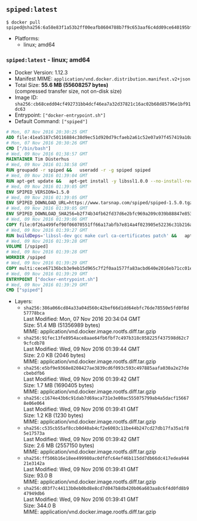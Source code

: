 ## `spiped:latest`

```console
$ docker pull spiped@sha256:6a58e83f1a53b2ff00eafb8604788b7f9c653aaf6c4dd09ce640195bfc3a52a1
```

-	Platforms:
	-	linux; amd64

### `spiped:latest` - linux; amd64

-	Docker Version: 1.12.3
-	Manifest MIME: `application/vnd.docker.distribution.manifest.v2+json`
-	Total Size: **55.6 MB (55608257 bytes)**  
	(compressed transfer size, not on-disk size)
-	Image ID: `sha256:cb68cedd04cf492731bb4dcf46ea7a32d37821c16ac02b68d85796e1bf91dc63`
-	Entrypoint: `["docker-entrypoint.sh"]`
-	Default Command: `["spiped"]`

```dockerfile
# Mon, 07 Nov 2016 20:30:25 GMT
ADD file:41ea5187c50116884c38d9ec51d920d79cfaeb2a61c52e07a97f457419a10a4f in / 
# Mon, 07 Nov 2016 20:30:26 GMT
CMD ["/bin/bash"]
# Wed, 09 Nov 2016 01:38:57 GMT
MAINTAINER Tim Düsterhus
# Wed, 09 Nov 2016 01:38:58 GMT
RUN groupadd -r spiped &&	useradd -r -g spiped spiped
# Wed, 09 Nov 2016 01:39:04 GMT
RUN apt-get update &&	apt-get install -y libssl1.0.0 --no-install-recommends &&	rm -rf /var/lib/apt/lists/*
# Wed, 09 Nov 2016 01:39:05 GMT
ENV SPIPED_VERSION=1.5.0
# Wed, 09 Nov 2016 01:39:05 GMT
ENV SPIPED_DOWNLOAD_URL=https://www.tarsnap.com/spiped/spiped-1.5.0.tgz
# Wed, 09 Nov 2016 01:39:05 GMT
ENV SPIPED_DOWNLOAD_SHA256=b2f74b34fb62fd37d6e2bfc969a209c039b88847e853a49e91768dec625facd7
# Wed, 09 Nov 2016 01:39:06 GMT
COPY file:0f26a499fef90f06070551ff66a17abfb7e814a4f023905e52236c31b216a7bb in /0001-Fix-docker-stop-issue.patch 
# Wed, 09 Nov 2016 01:39:27 GMT
RUN buildDeps='libssl-dev gcc make curl ca-certificates patch' &&	apt-get update && apt-get install -y $buildDeps --no-install-recommends &&	rm -rf /var/lib/apt/lists/* &&	curl -fsSL "$SPIPED_DOWNLOAD_URL" -o spiped.tar.gz &&	echo "$SPIPED_DOWNLOAD_SHA256 spiped.tar.gz" |sha256sum -c - &&	mkdir -p /usr/local/src/spiped &&	tar xzf "spiped.tar.gz" -C /usr/local/src/spiped --strip-components=1 &&	rm "spiped.tar.gz" &&	patch -p1 -d /usr/local/src/spiped/ < /0001-Fix-docker-stop-issue.patch &&	make -C /usr/local/src/spiped &&	make -C /usr/local/src/spiped install &&	rm -rf /usr/local/src/spiped &&	apt-get purge -y --auto-remove $buildDeps
# Wed, 09 Nov 2016 01:39:28 GMT
VOLUME [/spiped]
# Wed, 09 Nov 2016 01:39:28 GMT
WORKDIR /spiped
# Wed, 09 Nov 2016 01:39:29 GMT
COPY multi:cece67136bcb3e9eb15d965c7f2f0aa1577fa83acbd640e2016eb71cc01e0cfa in /usr/local/bin/ 
# Wed, 09 Nov 2016 01:39:29 GMT
ENTRYPOINT ["docker-entrypoint.sh"]
# Wed, 09 Nov 2016 01:39:29 GMT
CMD ["spiped"]
```

-	Layers:
	-	`sha256:386a066cd84a33a04d560c42bef66d1dd64ebfc76de78550e5fd0f8d57778bca`  
		Last Modified: Mon, 07 Nov 2016 20:34:04 GMT  
		Size: 51.4 MB (51356989 bytes)  
		MIME: application/vnd.docker.image.rootfs.diff.tar.gzip
	-	`sha256:91fec13fe8954ace8aae64fb6fbf7c497b318c058225f437598d62c79cfcdb78`  
		Last Modified: Wed, 09 Nov 2016 01:39:44 GMT  
		Size: 2.0 KB (2046 bytes)  
		MIME: application/vnd.docker.image.rootfs.diff.tar.gzip
	-	`sha256:e5bf9e9368e8208427ae3839cd6f093c593c497885aafa030a2e27decbebdfb6`  
		Last Modified: Wed, 09 Nov 2016 01:39:42 GMT  
		Size: 1.7 MB (1690405 bytes)  
		MIME: application/vnd.docker.image.rootfs.diff.tar.gzip
	-	`sha256:c1674e43b6c91dab7d69aca731e3e00ac555075799ab4a5dacf156678e06e064`  
		Last Modified: Wed, 09 Nov 2016 01:39:41 GMT  
		Size: 1.2 KB (1230 bytes)  
		MIME: application/vnd.docker.image.rootfs.diff.tar.gzip
	-	`sha256:c535cb55af8ccb0d40ab4cf2e6003c11be44b247cd27db17fa35a1f85e17573a`  
		Last Modified: Wed, 09 Nov 2016 01:39:42 GMT  
		Size: 2.6 MB (2557150 bytes)  
		MIME: application/vnd.docker.image.rootfs.diff.tar.gzip
	-	`sha256:ff506b16e18ee499980ac0dfdfc64ef46b115dd7db66dc417edea94421e3142a`  
		Last Modified: Wed, 09 Nov 2016 01:39:41 GMT  
		Size: 93.0 B  
		MIME: application/vnd.docker.image.rootfs.diff.tar.gzip
	-	`sha256:d03f7c44113b0eb0bd8e8cd7d047b8db420b06a603aa8c6f4d0fd8b947949db6`  
		Last Modified: Wed, 09 Nov 2016 01:39:41 GMT  
		Size: 344.0 B  
		MIME: application/vnd.docker.image.rootfs.diff.tar.gzip
